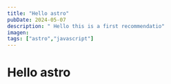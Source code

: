```yaml
---
title: "Hello astro"
pubDate: 2024-05-07
description: " Hello this is a first recommendatio"
imagen:
tags: ["astro","javascript"]
---
```


# Hello astro